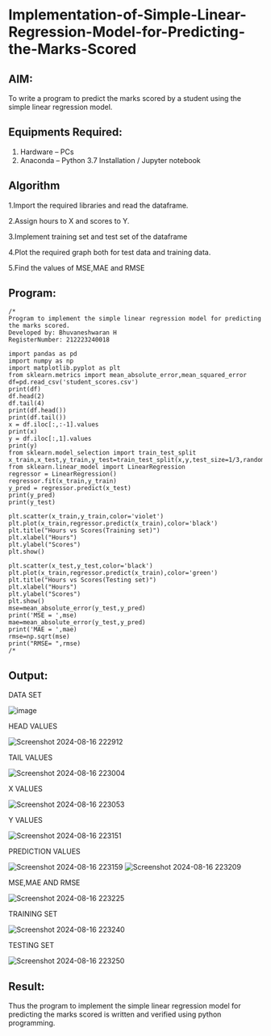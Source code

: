 # Implementation-of-Simple-Linear-Regression-Model-for-Predicting-the-Marks-Scored

## AIM:
To write a program to predict the marks scored by a student using the simple linear regression model.

## Equipments Required:
1. Hardware – PCs
2. Anaconda – Python 3.7 Installation / Jupyter notebook

## Algorithm
1.Import the required libraries and read the dataframe.

2.Assign hours to X and scores to Y.

3.Implement training set and test set of the dataframe

4.Plot the required graph both for test data and training data.

5.Find the values of MSE,MAE and RMSE

## Program:
```
/*
Program to implement the simple linear regression model for predicting the marks scored.
Developed by: Bhuvaneshwaran H
RegisterNumber: 212223240018

import pandas as pd
import numpy as np
import matplotlib.pyplot as plt
from sklearn.metrics import mean_absolute_error,mean_squared_error
df=pd.read_csv('student_scores.csv')
print(df)
df.head(2)
df.tail(4)
print(df.head())
print(df.tail())
x = df.iloc[:,:-1].values
print(x)
y = df.iloc[:,1].values
print(y)
from sklearn.model_selection import train_test_split
x_train,x_test,y_train,y_test=train_test_split(x,y,test_size=1/3,random_state=0)
from sklearn.linear_model import LinearRegression
regressor = LinearRegression()
regressor.fit(x_train,y_train)
y_pred = regressor.predict(x_test)
print(y_pred)
print(y_test)

plt.scatter(x_train,y_train,color='violet')
plt.plot(x_train,regressor.predict(x_train),color='black')
plt.title("Hours vs Scores(Training set)")
plt.xlabel("Hours")
plt.ylabel("Scores")
plt.show()

plt.scatter(x_test,y_test,color='black')
plt.plot(x_train,regressor.predict(x_train),color='green')
plt.title("Hours vs Scores(Testing set)")
plt.xlabel("Hours")
plt.ylabel("Scores")
plt.show()
mse=mean_absolute_error(y_test,y_pred)
print('MSE = ',mse)
mae=mean_absolute_error(y_test,y_pred)
print('MAE = ',mae)
rmse=np.sqrt(mse)
print("RMSE= ",rmse)
/*
```

## Output:
DATA SET

![image](https://github.com/user-attachments/assets/6d7154d6-59da-468c-b13d-1e78a1d2d3fa)

HEAD VALUES

![Screenshot 2024-08-16 222912](https://github.com/user-attachments/assets/3ac3a891-a6f3-4451-9a5f-767b5faa7512)

TAIL VALUES

![Screenshot 2024-08-16 223004](https://github.com/user-attachments/assets/7048b66e-afeb-48da-8341-6aaa268b1aee)

X VALUES

![Screenshot 2024-08-16 223053](https://github.com/user-attachments/assets/970963be-e486-4dd3-8bb4-d3b93b226905)

Y VALUES

![Screenshot 2024-08-16 223151](https://github.com/user-attachments/assets/e94241fe-6ad9-45f9-a2e2-7010665fc78c)

PREDICTION VALUES

![Screenshot 2024-08-16 223159](https://github.com/user-attachments/assets/2825fe48-396b-4b3b-a931-f7bf71b2e0e2)
![Screenshot 2024-08-16 223209](https://github.com/user-attachments/assets/b570a5db-d811-48bb-8627-6aee182918a7)


MSE,MAE AND RMSE

![Screenshot 2024-08-16 223225](https://github.com/user-attachments/assets/da849325-29b3-4f21-bc19-1c0d6d148aae)

TRAINING SET

![Screenshot 2024-08-16 223240](https://github.com/user-attachments/assets/8aacd0d7-b7c4-4da4-80d4-fb958f9d672e)

TESTING SET

![Screenshot 2024-08-16 223250](https://github.com/user-attachments/assets/77327811-6692-45fb-b0b7-af7dd2aaf14c)


## Result:
Thus the program to implement the simple linear regression model for predicting the marks scored is written and verified using python programming.
